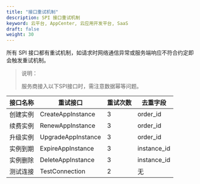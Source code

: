 ```yaml
---
title: "接口重试机制"
description: SPI 接口重试机制
keyword: 云平台, AppCenter, 云应用开发平台, SaaS 
draft: false
weight: 30
---
```


所有 SPI 接口都有重试机制，如请求时网络通信异常或服务端响应不符合约定即会触发重试机制。

> 说明：
>
> 服务商接入以下SPI接口时，需注意数据幂等问题。

| 接口名称 | 重试接口           | 重试次数 | 去重字段    |
| -------- | ------------------ | -------- | ----------- |
| 创建实例 | CreateAppInstance  | 3        | order_id    |
| 续费实例 | RenewAppInstance   | 3        | order_id    |
| 升级实例 | UpgradeAppInstance | 3        | order_id    |
| 实例到期 | ExpireAppInstance  | 3        | instance_id |
| 实例删除 | DeleteAppInstance  | 3        | instance_id |
| 测试连接 | TestConnection     | 2        | 无          |

